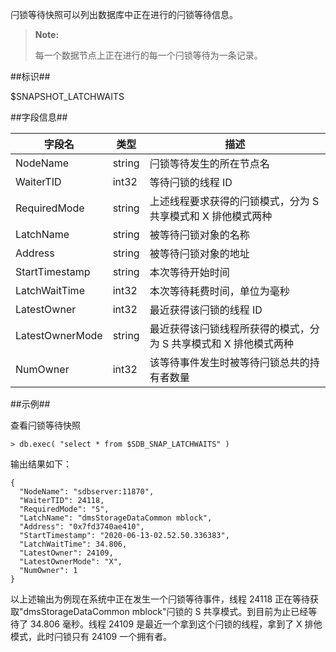 
闩锁等待快照可以列出数据库中正在进行的闩锁等待信息。

>**Note:**
>
> 每一个数据节点上正在进行的每一个闩锁等待为一条记录。

##标识##

$SNAPSHOT_LATCHWAITS

##字段信息##

| 字段名                 | 类型     | 描述                                                         |
| ---------------------- | -------- | ------------------------------------------------------------ |
| NodeName               | string   | 闩锁等待发生的所在节点名                                     |
| WaiterTID              | int32    | 等待闩锁的线程 ID                                             |
| RequiredMode           | string   | 上述线程要求获得的闩锁模式，分为 S 共享模式和 X 排他模式两种     |
| LatchName              | string   | 被等待闩锁对象的名称                                         |
| Address                | string   | 被等待闩锁对象的地址                                         |
| StartTimestamp         | string   | 本次等待开始时间                                             |
| LatchWaitTime          | int32    | 本次等待耗费时间，单位为毫秒                                 |
| LatestOwner            | int32    | 最近获得该闩锁的线程 ID                                       |
| LatestOwnerMode        | string   | 最近获得该闩锁线程所获得的模式，分为 S 共享模式和 X 排他模式两种 |
| NumOwner               | int32    | 该等待事件发生时被等待闩锁总共的持有者数量                   |

##示例##

查看闩锁等待快照

```lang-javascript
> db.exec( "select * from $SDB_SNAP_LATCHWAITS" )
```

输出结果如下：

```lang-json
{
  "NodeName": "sdbserver:11870",
  "WaiterTID": 24118,
  "RequiredMode": "S",
  "LatchName": "dmsStorageDataCommon mblock",
  "Address": "0x7fd3740ae410",
  "StartTimestamp": "2020-06-13-02.52.50.336383",
  "LatchWaitTime": 34.806,
  "LatestOwner": 24109,
  "LatestOwnerMode": "X",
  "NumOwner": 1
}
```
以上述输出为例现在系统中正在发生一个闩锁等待事件，线程 24118 正在等待获取"dmsStorageDataCommon mblock"闩锁的 S 共享模式。到目前为止已经等待了 34.806 毫秒。线程 24109 是最近一个拿到这个闩锁的线程，拿到了 X 排他模式，此时闩锁只有 24109 一个拥有者。


